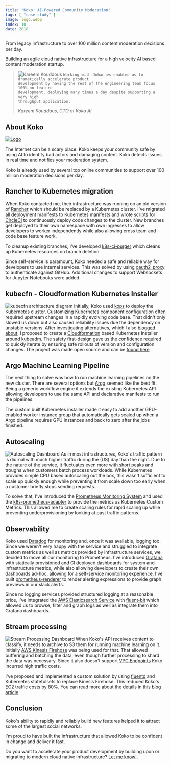 ```yaml
---
title: "Koko: AI-Powered Community Moderation"
tags: [ "case-study" ]
image: logo.webp
index: 10
date: 2018
---
```


From legacy infrastructure to over 100 million content moderation decisions per
day.

Building an agile cloud native infrastructure for a high velocity AI based
content moderation startup.

<!--end-->

<blockquote class="testimonial">
  <img alt="Kareem Kouddous" src="kareem.jpg" />
  <code>Working with Johannes enabled us to dramatically accelerate product
development by having the rest of the engineering team focus 100% on feature
development, deploying many times a day despite supporting a very high
throughput application.
  </code>
  <footer><cite>Kareem Kouddous, CTO at Koko AI</cite></footer>
</blockquote>

## About Koko
[![Logo](logo-wide.png)](https://koko.ai)

The Internet can be a scary place. Koko keeps your community safe by using AI to
identify bad actors and damaging content. Koko detects issues in real time and
notifies your moderation system.

Koko is already used by several top online communities to support over 100
million moderation decisions per day.


## Rancher to Kubernetes migration
When Koko contacted me, their infrastructure was running on an old version of
[Rancher](https://rancher.com/) which should be replaced by a Kubernetes
cluster. I've migrated all deployment manifests to Kubernetes manifests and
wrote scripts for [CircleCI](https://circleci.com/) to continuously deploy code
changes to the cluster. New branches get deployed to their own namespace with
own ingresses to allow developers to worker independently while also allowing
cross team and code base feature work.

To cleanup existing branches, I've developed
[k8s-ci-purger](https://github.com/itskoko/k8s-ci-purger) which cleans up
Kubernetes resources on branch deletion.

Since self-service is paramount, Koko needed a safe and reliable way for
developers to use internal services. This was solved by using
[oauth2\_proxy](https://github.com/bitly/oauth2_proxy) to authenticate against
GitHub. Additional changes to support Websockets for Jupyter Notebooks were
added.

## kubecfn - Cloudformation Kubernetes Installer
![kubecfn architecture diagram](kubecfn.svg)
Initially, Koko used [kops](https://github.com/kubernetes/kops) to deploy the
Kubernetes cluster. Customizing Kubernetes component configuration often
required upstream changes in a rapidly evolving code base. That didn't only
slowed us down but also caused reliability issues due the dependency on unstable
versions. After investigating alternatives, which I also [blogged
about](https://5pi.de/2017/12/15/production-grade-kubernetes/), I proposed to
create a [Cloudformation](https://aws.amazon.com/cloudformation/) based
Kubernetes Installer around
[kubeadm](https://kubernetes.io/docs/setup/independent/). The safety
first-design gave us the confidence required to quickly iterate by ensuring safe
rollouts of version and configuration changes.
The project was made open source and can be [found
here](https://github.com/itskoko/kubecfn)


## Argo Machine Learning Pipeline
The next thing to solve was how to run machine learning pipelines on the new
cluster. There are several options but [Argo](https://github.com/argoproj/argo)
seemed like the best fit. Being a generic workflow engine it extends the
existing Kubernetes API allowing developers to use the same API and declarative
manifests to run the pipelines.

The custom built Kubernetes installer made it easy to add another GPU-enabled worker
instance group that automatically gets scaled up when a Argo pipeline requires
GPU instances and back to zero after the jobs finished.

## Autoscaling
![Autoscaling Dashboard](autoscaling.png)
As in most infrastructures, Koko's traffic pattern is diurnal with much higher
traffic during the (US) day than the night. Due to the nature of the service, it
fluctuates even more with short peaks and troughs when customers batch process
workloads. While Kubernetes provides simple CPU based autoscaling out the box,
this wasn't sufficient to scale up quickly enough while preventing it from scale
down too early when a customer briefly stops sending requests.

To solve that, I've introduced the [Prometheus Monitoring
System](https://prometheus.io/) and used
the
[k8s-prometheus-adapter](https://github.com/DirectXMan12/k8s-prometheus-adapter)
to provide the metrics as Kubernetes Custom Metrics. This allowed me to create
scaling rules for rapid scaling up while preventing underprovisioning by looking
at past traffic patterns.

## Observability
Koko used [Datadog](https://www.datadoghq.com/) for monitoring and, once it was
available, logging too. Since we weren't very happy with the service and
struggled to integrate custom metrics as well as metrics provided by
infrastructure services, we decided to move all our monitoring to Prometheus.
I've introduced [Grafana](https://grafana.org/) with statically provisioned and
CI deployed dashboards for system and infrastructure metrics, while also
allowing developers to create their own dashboards ad-hoc, allowing for a
self-service monitoring experience. I've built
[prometheus-renderer](https://github.com/itskoko/prometheus-renderer) to render
alerting expressions to provide graph previews in our slack alerts.

Since no logging services provided structured logging at a reasonable price,
I've integrated the [AWS Elasticsearch
Service](https://aws.amazon.com/elasticsearch-service/) with
[fluent-bit](https://fluentbit.io/) which allowed us to browse, filter and graph
logs as well as integrate them into Grafana dashboards.


## Stream processing
![Stream Processing Dashboard](streamprocessing.png)
When Koko's API receives content to classify, it needs to archive to S3 them for
running machine learning on it. Initially [AWS Kinesis
Firehose](https://aws.amazon.com/kinesis/data-firehose/) was being used for
that. That allowed buffering and batching the data, even though further
processing to shard the data was necessary. Since it also doesn't support [VPC
Endpoints](https://docs.aws.amazon.com/vpc/latest/userguide/vpc-endpoints.html)
Koko incurred high traffic costs.

I've proposed and implemented a custom solution by using
[fluentd](https://www.fluentd.org/) and Kubernetes statefulsets to replace
Kinesis Firehose. This reduced Koko's EC2 traffic costs by 80%. You can read
more about the details in [this blog article](/2018/10/31/fluentd-for-data-warehousing-with-athena/).

## Conclusion
Koko's ability to rapidly and reliably build new features helped it to attract
some of the largest social networks.

I'm proud to have built the infrastructure that allowed Koko to be confident in
change and deliver it fast.

Do you want to accelerate your product development by building upon or migrating
to modern cloud native infrastructure? [Let me know!](/hire-me).
